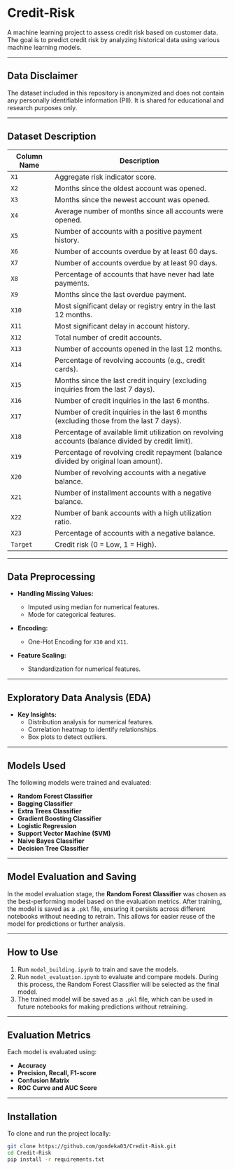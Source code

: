 
# Credit-Risk
A machine learning project to assess credit risk based on customer data. The goal is to predict credit risk by analyzing historical data using various machine learning models.

---

## Data Disclaimer
The dataset included in this repository is anonymized and does not contain any personally identifiable information (PII). It is shared for educational and research purposes only.

---

## Dataset Description
| **Column Name** | **Description**                                                                                     |
|-----------------|-----------------------------------------------------------------------------------------------------|
| `X1`            | Aggregate risk indicator score.                                                                      |
| `X2`            | Months since the oldest account was opened.                                                          |
| `X3`            | Months since the newest account was opened.                                                          |
| `X4`            | Average number of months since all accounts were opened.                                             |
| `X5`            | Number of accounts with a positive payment history.                                                  |
| `X6`            | Number of accounts overdue by at least 60 days.                                                      |
| `X7`            | Number of accounts overdue by at least 90 days.                                                      |
| `X8`            | Percentage of accounts that have never had late payments.                                            |
| `X9`            | Months since the last overdue payment.                                                               |
| `X10`           | Most significant delay or registry entry in the last 12 months.                                      |
| `X11`           | Most significant delay in account history.                                                           |
| `X12`           | Total number of credit accounts.                                                                     |
| `X13`           | Number of accounts opened in the last 12 months.                                                     |
| `X14`           | Percentage of revolving accounts (e.g., credit cards).                                               |
| `X15`           | Months since the last credit inquiry (excluding inquiries from the last 7 days).                     |
| `X16`           | Number of credit inquiries in the last 6 months.                                                     |
| `X17`           | Number of credit inquiries in the last 6 months (excluding those from the last 7 days).               |
| `X18`           | Percentage of available limit utilization on revolving accounts (balance divided by credit limit).   |
| `X19`           | Percentage of revolving credit repayment (balance divided by original loan amount).                  |
| `X20`           | Number of revolving accounts with a negative balance.                                                |
| `X21`           | Number of installment accounts with a negative balance.                                              |
| `X22`           | Number of bank accounts with a high utilization ratio.                                               |
| `X23`           | Percentage of accounts with a negative balance.                                                      |
| `Target`        | Credit risk (0 = Low, 1 = High).                                                                    |

---

## Data Preprocessing
- **Handling Missing Values:** 
  - Imputed using median for numerical features.
  - Mode for categorical features.

- **Encoding:**
  - One-Hot Encoding for `X10` and `X11`.

- **Feature Scaling:**
  - Standardization for numerical features.

---

## Exploratory Data Analysis (EDA)
- **Key Insights:**
   - Distribution analysis for numerical features.
   - Correlation heatmap to identify relationships.
   - Box plots to detect outliers.

---

## Models Used
The following models were trained and evaluated:
- **Random Forest Classifier**
- **Bagging Classifier**
- **Extra Trees Classifier**
- **Gradient Boosting Classifier**
- **Logistic Regression**
- **Support Vector Machine (SVM)**
- **Naive Bayes Classifier**
- **Decision Tree Classifier**

---

## Model Evaluation and Saving
In the model evaluation stage, the **Random Forest Classifier** was chosen as the best-performing model based on the evaluation metrics. After training, the model is saved as a `.pkl` file, ensuring it persists across different notebooks without needing to retrain. This allows for easier reuse of the model for predictions or further analysis.

---

## How to Use
1. Run `model_building.ipynb` to train and save the models.
2. Run `model_evaluation.ipynb` to evaluate and compare models. During this process, the Random Forest Classifier will be selected as the final model.
3. The trained model will be saved as a `.pkl` file, which can be used in future notebooks for making predictions without retraining.

---

## Evaluation Metrics
Each model is evaluated using:
- **Accuracy**
- **Precision, Recall, F1-score**
- **Confusion Matrix**
- **ROC Curve and AUC Score**

---

## Installation
To clone and run the project locally:
```bash
git clone https://github.com/gondeka03/Credit-Risk.git
cd Credit-Risk
pip install -r requirements.txt
